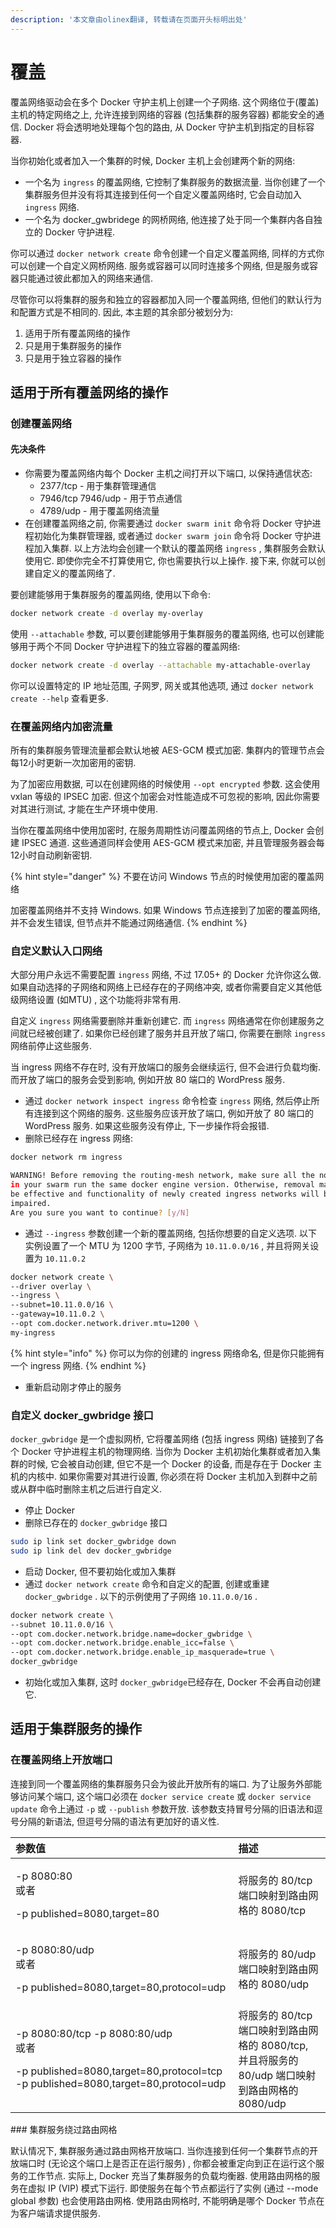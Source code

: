 ```yaml
---
description: '本文章由olinex翻译, 转载请在页面开头标明出处'
---
```


# 覆盖

覆盖网络驱动会在多个 Docker 守护主机上创建一个子网络. 这个网络位于\(覆盖\)主机的特定网络之上, 允许连接到网络的容器 \(包括集群的服务容器\) 都能安全的通信. Docker 将会透明地处理每个包的路由, 从 Docker 守护主机到指定的目标容器.

当你初始化或者加入一个集群的时候, Docker 主机上会创建两个新的网络:

* 一个名为 `ingress` 的覆盖网络, 它控制了集群服务的数据流量. 当你创建了一个集群服务但并没有将其连接到任何一个自定义覆盖网络时, 它会自动加入 `ingress` 网络.
* 一个名为 docker\_gwbridege 的网桥网络, 他连接了处于同一个集群内各自独立的 Docker 守护进程.

你可以通过 `docker network create` 命令创建一个自定义覆盖网络, 同样的方式你可以创建一个自定义网桥网络. 服务或容器可以同时连接多个网络, 但是服务或容器只能通过彼此都加入的网络来通信.

尽管你可以将集群的服务和独立的容器都加入同一个覆盖网络, 但他们的默认行为和配置方式是不相同的. 因此, 本主题的其余部分被划分为:

1. 适用于所有覆盖网络的操作
2. 只是用于集群服务的操作
3. 只是用于独立容器的操作

## 适用于所有覆盖网络的操作

### 创建覆盖网络

#### 先决条件

* 你需要为覆盖网络内每个 Docker 主机之间打开以下端口, 以保持通信状态:
  * 2377/tcp - 用于集群管理通信
  * 7946/tcp 7946/udp - 用于节点通信
  * 4789/udp - 用于覆盖网络流量
* 在创建覆盖网络之前, 你需要通过 `docker swarm init` 命令将 Docker 守护进程初始化为集群管理器, 或者通过 `docker swarm join` 命令将 Docker 守护进程加入集群. 以上方法均会创建一个默认的覆盖网络 `ingress` , 集群服务会默认使用它. 即使你完全不打算使用它, 你也需要执行以上操作. 接下来, 你就可以创建自定义的覆盖网络了.

要创建能够用于集群服务的覆盖网络, 使用以下命令:

```bash
docker network create -d overlay my-overlay
```

使用 `--attachable` 参数, 可以要创建能够用于集群服务的覆盖网络, 也可以创建能够用于两个不同 Docker 守护进程下的独立容器的覆盖网络:

```bash
docker network create -d overlay --attachable my-attachable-overlay
```

你可以设置特定的 IP 地址范围, 子网罗, 网关或其他选项, 通过 `docker network create --help` 查看更多.

### 在覆盖网络内加密流量

所有的集群服务管理流量都会默认地被 AES-GCM 模式加密. 集群内的管理节点会每12小时更新一次加密用的密钥.

为了加密应用数据, 可以在创建网络的时候使用 `--opt encrypted` 参数. 这会使用 vxlan 等级的 IPSEC 加密. 但这个加密会对性能造成不可忽视的影响, 因此你需要对其进行测试, 才能在生产环境中使用.

当你在覆盖网络中使用加密时, 在服务周期性访问覆盖网络的节点上, Docker 会创建 IPSEC 通道. 这些通道同样会使用 AES-GCM 模式来加密, 并且管理服务器会每12小时自动刷新密钥.

{% hint style="danger" %}
不要在访问 Windows 节点的时候使用加密的覆盖网络

加密覆盖网络并不支持 Windows. 如果 Windows 节点连接到了加密的覆盖网络, 并不会发生错误, 但节点并不能通过网络通信.
{% endhint %}

### 自定义默认入口网络

大部分用户永远不需要配置 `ingress` 网络, 不过 17.05+ 的 Docker 允许你这么做. 如果自动选择的子网络和网络上已经存在的子网络冲突, 或者你需要自定义其他低级网络设置 \(如MTU\) , 这个功能将非常有用.

自定义 `ingress` 网络需要删除并重新创建它. 而 `ingress` 网络通常在你创建服务之间就已经被创建了. 如果你已经创建了服务并且开放了端口, 你需要在删除 `ingress` 网络前停止这些服务.

当 ingress 网络不存在时, 没有开放端口的服务会继续运行, 但不会进行负载均衡. 而开放了端口的服务会受到影响, 例如开放 80 端口的 WordPress 服务.

* 通过 `docker network inspect ingress` 命令检查 `ingress` 网络, 然后停止所有连接到这个网络的服务. 这些服务应该开放了端口, 例如开放了 80 端口的 WordPress 服务. 如果这些服务没有停止, 下一步操作将会报错.
* 删除已经存在 ingress 网络:

```bash
docker network rm ingress

WARNING! Before removing the routing-mesh network, make sure all the nodes
in your swarm run the same docker engine version. Otherwise, removal may not
be effective and functionality of newly created ingress networks will be
impaired.
Are you sure you want to continue? [y/N]
```

* 通过 `--ingress` 参数创建一个新的覆盖网络, 包括你想要的自定义选项. 以下实例设置了一个 MTU 为 1200 字节, 子网络为 `10.11.0.0/16` , 并且将网关设置为 `10.11.0.2`

```bash
docker network create \
--driver overlay \
--ingress \
--subnet=10.11.0.0/16 \
--gateway=10.11.0.2 \
--opt com.docker.network.driver.mtu=1200 \
my-ingress
```

{% hint style="info" %}
你可以为你的创建的 ingress 网络命名, 但是你只能拥有一个 ingress 网络.
{% endhint %}

* 重新启动刚才停止的服务

### 自定义 docker\_gwbridge 接口

`docker_gwbridge` 是一个虚拟网桥, 它将覆盖网络 \(包括 ingress 网络\) 链接到了各个 Docker 守护进程主机的物理网络. 当你为 Docker 主机初始化集群或者加入集群的时候, 它会被自动创建, 但它不是一个 Docker 的设备, 而是存在于 Docker 主机的内核中. 如果你需要对其进行设置, 你必须在将 Docker 主机加入到群中之前或从群中临时删除主机之后进行自定义.

* 停止 Docker
* 删除已存在的 `docker_gwbridge` 接口

```bash
sudo ip link set docker_gwbridge down
sudo ip link del dev docker_gwbridge
```

* 启动 Docker, 但不要初始化或加入集群
* 通过 `docker network create` 命令和自定义的配置, 创建或重建 `docker_gwbridge` . 以下的示例使用了子网络 `10.11.0.0/16` . 

```bash
docker network create \
--subnet 10.11.0.0/16 \
--opt com.docker.network.bridge.name=docker_gwbridge \
--opt com.docker.network.bridge.enable_icc=false \
--opt com.docker.network.bridge.enable_ip_masquerade=true \
docker_gwbridge
```

* 初始化或加入集群, 这时 `docker_gwbridge`已经存在, Docker 不会再自动创建它.

## 适用于集群服务的操作

### 在覆盖网络上开放端口

连接到同一个覆盖网络的集群服务只会为彼此开放所有的端口. 为了让服务外部能够访问某个端口, 这个端口必须在 `docker service create` 或 `docker service update` 命令上通过 `-p` 或 `--publish` 参数开放. 该参数支持冒号分隔的旧语法和逗号分隔的新语法, 但逗号分隔的语法有更加好的语义性.

<table>
  <thead>
    <tr>
      <th style="text-align:left">&#x53C2;&#x6570;&#x503C;</th>
      <th style="text-align:left">&#x63CF;&#x8FF0;</th>
    </tr>
  </thead>
  <tbody>
    <tr>
      <td style="text-align:left">
        <p>-p 8080:80
          <br />&#x6216;&#x8005;</p>
        <p>-p published=8080,target=80</p>
      </td>
      <td style="text-align:left">&#x5C06;&#x670D;&#x52A1;&#x7684; 80/tcp &#x7AEF;&#x53E3;&#x6620;&#x5C04;&#x5230;&#x8DEF;&#x7531;&#x7F51;&#x683C;&#x7684;
        8080/tcp</td>
    </tr>
    <tr>
      <td style="text-align:left">
        <p>-p 8080:80/udp
          <br />&#x6216;&#x8005;</p>
        <p>-p published=8080,target=80,protocol=udp</p>
      </td>
      <td style="text-align:left">&#x5C06;&#x670D;&#x52A1;&#x7684; 80/udp &#x7AEF;&#x53E3;&#x6620;&#x5C04;&#x5230;&#x8DEF;&#x7531;&#x7F51;&#x683C;&#x7684;
        8080/udp</td>
    </tr>
    <tr>
      <td style="text-align:left">
        <p>-p 8080:80/tcp -p 8080:80/udp
          <br />&#x6216;&#x8005;</p>
        <p>-p published=8080,target=80,protocol=tcp -p published=8080,target=80,protocol=udp</p>
      </td>
      <td style="text-align:left">&#x5C06;&#x670D;&#x52A1;&#x7684; 80/tcp &#x7AEF;&#x53E3;&#x6620;&#x5C04;&#x5230;&#x8DEF;&#x7531;&#x7F51;&#x683C;&#x7684;
        8080/tcp, &#x5E76;&#x4E14;&#x5C06;&#x670D;&#x52A1;&#x7684; 80/udp &#x7AEF;&#x53E3;&#x6620;&#x5C04;&#x5230;&#x8DEF;&#x7531;&#x7F51;&#x683C;&#x7684;
        8080/udp</td>
    </tr>
  </tbody>
</table>### 集群服务绕过路由网格

默认情况下, 集群服务通过路由网格开放端口. 当你连接到任何一个集群节点的开放端口时 \(无论这个端口上是否正在运行服务\) , 你都会被重定向到正在运行这个服务的工作节点. 实际上, Docker 充当了集群服务的负载均衡器. 使用路由网格的服务在虚拟 IP \(VIP\) 模式下运行. 即使服务在每个节点都运行了实例 \(通过 --mode global 参数\) 也会使用路由网格. 使用路由网格时, 不能明确是哪个 Docker 节点在为客户端请求提供服务.



